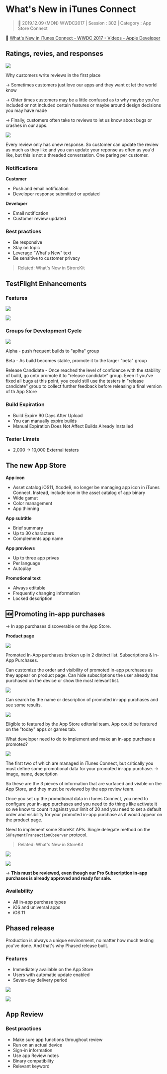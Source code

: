 # What's New in iTunes Connect

>  📅 2019.12.09 (MON)
> WWDC2017 | Session : 302 |  Category : App Store Connect


🔗 [What's New in iTunes Connect - WWDC 2017 - Videos - Apple Developer](https://developer.apple.com/videos/play/wwdc2017/302/)


## Ratings, revies, and responses

![](/Jinha/images/What-s-New-in-iTunes-Connect.md/Untitled.png)

Why customers write reviews in the first place

→ Sometimes customers just love our apps and they want ot let the world know

→ Ohter times customers may be a little confused as to why maybe you've included or not included certain features or maybe around design decisions you may have made

→ Finally, customers often take to reviews to let us know about bugs or crashes in our apps.

![](/Jinha/images/What-s-New-in-iTunes-Connect.md/Untitled1.png)

Every review only has onew response. So customer can update the review as much as they like and you can update your reponse as often as you'd like, but this is not a threaded conversation. One paring per customer.

### Notifications

**Customer**

- Push and email notification
- Developer response submitted or updated

**Developer**

- Email notification
- Customer review updated

### Best practices

- Be responsive
- Stay on topic
- Leverage "What's New" text
- Be sensitive to customer privacy

> Related: What's New in StroreKit

## TestFlight Enhancements

### Features

![](/Jinha/images/What-s-New-in-iTunes-Connect.md/Untitled2.png)

![](/Jinha/images/What-s-New-in-iTunes-Connect.md/Untitled3.png)

### Groups for Development Cycle

![](/Jinha/images/What-s-New-in-iTunes-Connect.md/Untitled4.png)

Alpha - push frequent builds to "aplha" group

Beta - As build becomes stable, promote it to the larger "beta" group

Release Candidate - Once reached the level of confidence with the stability of build, go onto promote it to "release candidate" group. Even if you've fixed all bugs at this point, you could still use the testers in "release candidate" group to collect further feedback before releasing a final version of th App Store

### Build Expiration

- Build Expire 90 Days After Upload
- You can manually expire builds
- Manual Expiration Does Not Affect Builds Already Installed

### Tester Limets

- 2,000 → 10,000 External testers

## The new App Store

**App icon**

- Asset catalog
iOS11, Xcode9, no longer be managing app icon in iTunes Connect. Instead, include icon in the asset catalog of app binary
- Wide gamut
- Color management
- App thinning

**App subtitle**

- Brief summary
- Up to 30 characters
- Complements app name

**App previews**

- Up to three app prives
- Per language
- Autoplay

**Promotional text**

- Always editable
- Frequently changing information
- Locked description

## 🆕 Promoting in-app purchases

→ In app purchases discoverable on the App Store.

**Product page**

![](/Jinha/images/What-s-New-in-iTunes-Connect.md/Untitled5.png)

Promoted In-App purchases broken up in 2 distinct list. Subscriptions & In-App Purchases.

Can customize the order and visibility of promoted in-app purchases as they appear on product page. Can hide subscriptions the user already has purchased on the device or show the most relevant list.

![](/Jinha/images/What-s-New-in-iTunes-Connect.md/Untitled6.png)

Can search by the name or description of promoted in-app purchases and see some results.

![](/Jinha/images/What-s-New-in-iTunes-Connect.md/Untitled7.png)

Eligible to featured by the App Store editorial team. App could be featured on the "today" apps or games tab.

What developer need to do to implement and make an in-app purchase a promoted?

![](/Jinha/images/What-s-New-in-iTunes-Connect.md/Untitled8.png)

The first two of which are managed in iTunes Connect, but critically you must define some promotional data for your promoted in-app purchase. → image, name, description

So these are the 3 pieces of information that are surfaced and visible on the App Store, and they must be reviewed by the app review team.

Once you set up the promotional data in iTunes Connect, you need to configure your in-app purchases and you need to do things like activate it so we know to count it against your limit of 20 and you need to set a default order and visibility for your promoted in-app purchase as it would appear on the product page.

Need to implement some StoreKit APIs. Single delegate method on the `SKPaymentTransactionObserver` protocol.

> Related: What's New in StoreKit

![](/Jinha/images/What-s-New-in-iTunes-Connect.md/Untitled9.png)

![](/Jinha/images/What-s-New-in-iTunes-Connect.md/Untitled10.png)

→ **This must be reviewed, even though our Pro Subscription in-app purchases is already approved and ready for sale.**

### Availability

- All in-app purchase types
- iOS and universal apps
- iOS 11

## Phased release

Production is always a unique environment, no matter how much testing you've done. And that's why Phased release built.

### Features

- Immediately available on the App Store
- Users with automatic update enabled
- Seven-day delivery period

![](/Jinha/images/What-s-New-in-iTunes-Connect.md/Untitled11.png)

![](/Jinha/images/What-s-New-in-iTunes-Connect.md/Untitled12.png)

## App Review

### Best practices

- Make sure app functions throughout review
- Run on an actual device
- Sign-in information
- Use app Review notes
- Binary compatibility
- Relevant keyword
